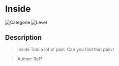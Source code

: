 # Inside
![Categorie](https://img.shields.io/badge/Category-Forensics-red?style=for-the-badge) ![Level](https://img.shields.io/badge/Difficulty-Easy-green?style=for-the-badge)

## Description
> Inside Tobi a lot of pain. Can you find that pain ! 

> Author: Raf²